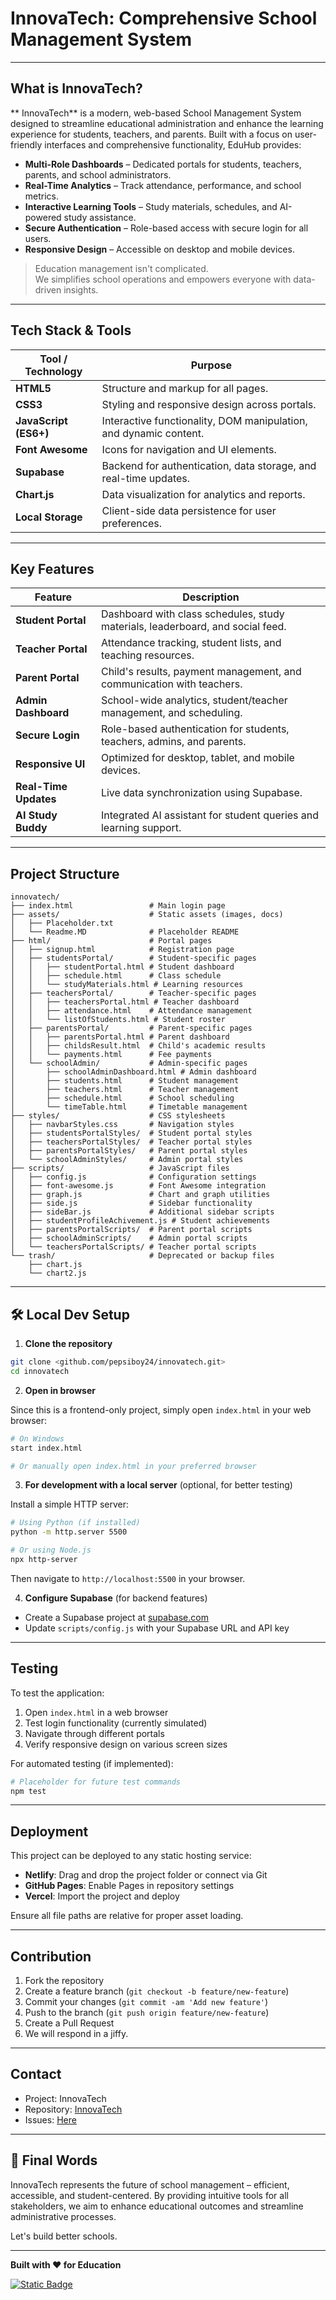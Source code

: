 # InnovaTech: Comprehensive School Management System

---

## What is InnovaTech?

** InnovaTech** is a modern, web-based School Management System designed to streamline educational administration and enhance the learning experience for students, teachers, and parents. Built with a focus on user-friendly interfaces and comprehensive functionality, EduHub provides:

- **Multi-Role Dashboards** – Dedicated portals for students, teachers, parents, and school administrators.
- **Real-Time Analytics** – Track attendance, performance, and school metrics.
- **Interactive Learning Tools** – Study materials, schedules, and AI-powered study assistance.
- **Secure Authentication** – Role-based access with secure login for all users.
- **Responsive Design** – Accessible on desktop and mobile devices.

> Education management isn't complicated.  
> We simplifies school operations and empowers everyone with data-driven insights.

---

## Tech Stack & Tools

| Tool / Technology       | Purpose                                                                 |
|-------------------------|-------------------------------------------------------------------------|
| **HTML5**              | Structure and markup for all pages.                                     |
| **CSS3**               | Styling and responsive design across portals.                           |
| **JavaScript (ES6+)**  | Interactive functionality, DOM manipulation, and dynamic content.       |
| **Font Awesome**       | Icons for navigation and UI elements.                                   |
| **Supabase**           | Backend for authentication, data storage, and real-time updates.        |
| **Chart.js**           | Data visualization for analytics and reports.                           |
| **Local Storage**      | Client-side data persistence for user preferences.                      |

---

## Key Features

|  Feature                    | Description                                                                 |
|-------------------------------|-----------------------------------------------------------------------------|
| **Student Portal**           | Dashboard with class schedules, study materials, leaderboard, and social feed. |
| **Teacher Portal**           | Attendance tracking, student lists, and teaching resources.                 |
| **Parent Portal**            | Child's results, payment management, and communication with teachers.       |
| **Admin Dashboard**          | School-wide analytics, student/teacher management, and scheduling.          |
| **Secure Login**             | Role-based authentication for students, teachers, admins, and parents.      |
| **Responsive UI**            | Optimized for desktop, tablet, and mobile devices.                          |
| **Real-Time Updates**        | Live data synchronization using Supabase.                                   |
| **AI Study Buddy**           | Integrated AI assistant for student queries and learning support.           |

---

##  Project Structure

```plaintext
innovatech/
├── index.html                 # Main login page
├── assets/                    # Static assets (images, docs)
│   ├── Placeholder.txt
│   └── Readme.MD              # Placeholder README
├── html/                      # Portal pages
│   ├── signup.html            # Registration page
│   ├── studentsPortal/        # Student-specific pages
│   │   ├── studentPortal.html # Student dashboard
│   │   ├── schedule.html      # Class schedule
│   │   └── studyMaterials.html # Learning resources
│   ├── teachersPortal/        # Teacher-specific pages
│   │   ├── teachersPortal.html # Teacher dashboard
│   │   ├── attendance.html    # Attendance management
│   │   └── listOfStudents.html # Student roster
│   ├── parentsPortal/         # Parent-specific pages
│   │   ├── parentsPortal.html # Parent dashboard
│   │   ├── childsResult.html  # Child's academic results
│   │   └── payments.html      # Fee payments
│   └── schoolAdmin/           # Admin-specific pages
│       ├── schoolAdminDashboard.html # Admin dashboard
│       ├── students.html      # Student management
│       ├── teachers.html      # Teacher management
│       ├── schedule.html      # School scheduling
│       └── timeTable.html     # Timetable management
├── styles/                    # CSS stylesheets
│   ├── navbarStyles.css       # Navigation styles
│   ├── studentsPortalStyles/  # Student portal styles
│   ├── teachersPortalStyles/  # Teacher portal styles
│   ├── parentsPortalStyles/   # Parent portal styles
│   └── schoolAdminStyles/     # Admin portal styles
├── scripts/                   # JavaScript files
│   ├── config.js              # Configuration settings
│   ├── font-awesome.js        # Font Awesome integration
│   ├── graph.js               # Chart and graph utilities
│   ├── side.js                # Sidebar functionality
│   ├── sideBar.js             # Additional sidebar scripts
│   ├── studentProfileAchivement.js # Student achievements
│   ├── parentsPortalScripts/  # Parent portal scripts
│   ├── schoolAdminScripts/    # Admin portal scripts
│   └── teachersPortalScripts/ # Teacher portal scripts
└── trash/                     # Deprecated or backup files
    ├── chart.js
    └── chart2.js
```

---

## 🛠️ Local Dev Setup

1. **Clone the repository**

```bash
git clone <github.com/pepsiboy24/innovatech.git>
cd innovatech
```

2. **Open in browser**

Since this is a frontend-only project, simply open `index.html` in your web browser:

```bash
# On Windows
start index.html

# Or manually open index.html in your preferred browser
```

3. **For development with a local server** (optional, for better testing)

Install a simple HTTP server:

```bash
# Using Python (if installed)
python -m http.server 5500

# Or using Node.js
npx http-server
```

Then navigate to `http://localhost:5500` in your browser.

4. **Configure Supabase** (for backend features)

- Create a Supabase project at [supabase.com](https://supabase.com)
- Update `scripts/config.js` with your Supabase URL and API key

---

##  Testing

To test the application:

1. Open `index.html` in a web browser
2. Test login functionality (currently simulated)
3. Navigate through different portals
4. Verify responsive design on various screen sizes

For automated testing (if implemented):

```bash
# Placeholder for future test commands
npm test
```

---

##  Deployment

This project can be deployed to any static hosting service:

- **Netlify**: Drag and drop the project folder or connect via Git
- **GitHub Pages**: Enable Pages in repository settings
- **Vercel**: Import the project and deploy

Ensure all file paths are relative for proper asset loading.

---

##  Contribution

1. Fork the repository
2. Create a feature branch (`git checkout -b feature/new-feature`)
3. Commit your changes (`git commit -am 'Add new feature'`)
4. Push to the branch (`git push origin feature/new-feature`)
5. Create a Pull Request
6. We will respond in a jiffy.

---

##  Contact

- Project:  InnovaTech 
- Repository: [InnovaTech](https://github.com/Pepsiboy24/innovatech)
- Issues: [Here](https://github.com/Pepsiboy24/innovatech/issues)

---

## 🏁 Final Words

InnovaTech represents the future of school management – efficient, accessible, and student-centered. By providing intuitive tools for all stakeholders, we aim to enhance educational outcomes and streamline administrative processes.

Let's build better schools.

---

**Built with ❤️ for Education**

[![Static Badge](https://img.shields.io/badge/Frontend-HTML%2FCSS%2FJS-blue)](https://github.com)
